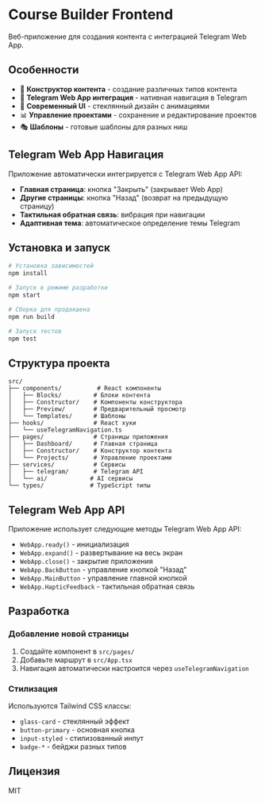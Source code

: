# Course Builder Frontend

Веб-приложение для создания контента с интеграцией Telegram Web App.

## Особенности

- 🎯 **Конструктор контента** - создание различных типов контента
- 📱 **Telegram Web App интеграция** - нативная навигация в Telegram
- 🎨 **Современный UI** - стеклянный дизайн с анимациями
- 📊 **Управление проектами** - сохранение и редактирование проектов
- 🎭 **Шаблоны** - готовые шаблоны для разных ниш

## Telegram Web App Навигация

Приложение автоматически интегрируется с Telegram Web App API:

- **Главная страница**: кнопка "Закрыть" (закрывает Web App)
- **Другие страницы**: кнопка "Назад" (возврат на предыдущую страницу)
- **Тактильная обратная связь**: вибрация при навигации
- **Адаптивная тема**: автоматическое определение темы Telegram

## Установка и запуск

```bash
# Установка зависимостей
npm install

# Запуск в режиме разработки
npm start

# Сборка для продакшена
npm run build

# Запуск тестов
npm test
```

## Структура проекта

```
src/
├── components/          # React компоненты
│   ├── Blocks/         # Блоки контента
│   ├── Constructor/    # Компоненты конструктора
│   ├── Preview/        # Предварительный просмотр
│   └── Templates/      # Шаблоны
├── hooks/              # React хуки
│   └── useTelegramNavigation.ts
├── pages/              # Страницы приложения
│   ├── Dashboard/      # Главная страница
│   ├── Constructor/    # Конструктор контента
│   └── Projects/       # Управление проектами
├── services/           # Сервисы
│   ├── telegram/       # Telegram API
│   └── ai/            # AI сервисы
└── types/             # TypeScript типы
```

## Telegram Web App API

Приложение использует следующие методы Telegram Web App API:

- `WebApp.ready()` - инициализация
- `WebApp.expand()` - развертывание на весь экран
- `WebApp.close()` - закрытие приложения
- `WebApp.BackButton` - управление кнопкой "Назад"
- `WebApp.MainButton` - управление главной кнопкой
- `WebApp.HapticFeedback` - тактильная обратная связь

## Разработка

### Добавление новой страницы

1. Создайте компонент в `src/pages/`
2. Добавьте маршрут в `src/App.tsx`
3. Навигация автоматически настроится через `useTelegramNavigation`

### Стилизация

Используются Tailwind CSS классы:
- `glass-card` - стеклянный эффект
- `button-primary` - основная кнопка
- `input-styled` - стилизованный инпут
- `badge-*` - бейджи разных типов

## Лицензия

MIT
